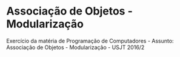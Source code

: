 # Associação	de	Objetos	-	Modularização	
Exercício da matéria de Programação de Computadores - Assunto:	Associação	de	Objetos	-	Modularização	- USJT 2016/2
